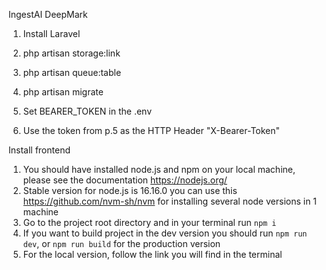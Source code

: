 IngestAI DeepMark

1) Install Laravel

2) php artisan storage:link

3) php artisan queue:table

4) php artisan migrate

5) Set BEARER_TOKEN in the .env

6) Use the token from p.5 as the HTTP Header "X-Bearer-Token"

Install frontend

1) You should have installed node.js and npm on your local machine, please see the documentation https://nodejs.org/
2) Stable version for node.js is 16.16.0 you can use this https://github.com/nvm-sh/nvm for installing several node versions in 1 machine
3) Go to the project root directory and in your terminal run `npm i`
4) If you want to build project in the dev version you should run `npm run dev`, or `npm run build` for the production version
5) For the local version, follow the link you will find in the terminal
